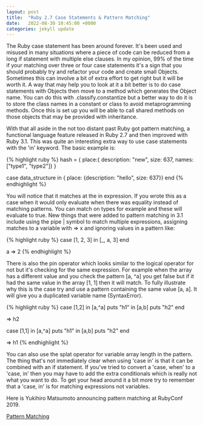 ```yaml
---
layout: post
title:  "Ruby 2.7 Case Statements & Pattern Matching"
date:   2022-08-30 10:45:00 +0000
categories: jekyll update
---
```


The Ruby case statement has been around forever. It's been used and misused in many situations where a piece of code can be reduced from a long if statement with multiple else clauses. In my opinion, 99% of the time if your matching over three or four case statements it's a sign that you should probably try and refactor your code and create small Objects. Sometimes this can involve a bit of extra effort to get right but it will be worth it. A way that may help you to look at it a bit better is to do case statements with Objects then move to a method which generates the Object name. You can do this with .classify.constantize but a better way to do it is to store the class names in a constant or class to avoid metaprogramming methods. Once this is set up you will be able to call shared methods on those objects that may be provided with inheritance.

With that all aside in the not too distant past Ruby got pattern matching, a functional language feature released in Ruby 2.7 and then improved with Ruby 3.1. This was quite an interesting extra way to use case statements with the 'in' keyword. The basic example is:

{% highlight ruby %}
hash = { place:{ description: "new", size: 637,  names: ["type1", "type2"]} }

case data_structure
  in { place: {description: "hello", size: 637}}
end
{% endhighlight %}

You will notice that it matches at the in expression. If you wrote this as a case when it would only evaluate when there was equality instead of matching patterns. You can match on types for example and these will evaluate to true. New things that were added to pattern matching in 3.1 include using the pipe \| symbol to match multiple expressions, assigning matches to a variable with => x and ignoring values in a pattern like:

{% highlight ruby %}
  case [1, 2, 3]
    in [_, a, 3]
  end

  a => 2
{% endhighlight %}

There is also the pin operator which looks similar to the logical operator for not but it's checking for the same expression. For example when the array has a different value and you check the pattern [a, ^a] you get false but if it had the same value in the array [1, 1] then it will match. To fully illustrate why this is the case try and use a pattern containing the same value [a, a]. It will give you a duplicated variable name (SyntaxError).

{% highlight ruby %}
  case [1,2]
    in [a,^a]
      puts "h1"
    in [a,b]
      puts "h2"
   end

=> h2

  case [1,1]
    in [a,^a]
      puts "h1"
    in [a,b]
      puts "h2"
    end

=> h1
{% endhighlight %}

You can also use the splat operator for variable array length in the pattern. The thing that's not immediately clear when using 'case in' is that it can be combined with an if statement. If you've tried to convert a 'case, when' to a 'case, in' then you may have to add the extra conditionals which is really not what you want to do. To get your head around it a bit more try to remember that a 'case, in' is for matching expressions not variables.

Here is Yukihiro Matsumoto announcing pattern matching at RubyConf 2019.

[Pattern Matching](https://www.youtube.com/watch?v=2g9R7PUCEXo)
